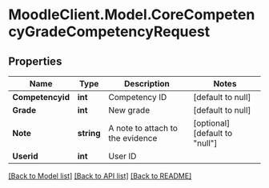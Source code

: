 # MoodleClient.Model.CoreCompetencyGradeCompetencyRequest

## Properties

Name | Type | Description | Notes
------------ | ------------- | ------------- | -------------
**Competencyid** | **int** | Competency ID | [default to null]
**Grade** | **int** | New grade | [default to null]
**Note** | **string** | A note to attach to the evidence | [optional] [default to "null"]
**Userid** | **int** | User ID | 

[[Back to Model list]](../README.md#documentation-for-models) [[Back to API list]](../README.md#documentation-for-api-endpoints) [[Back to README]](../README.md)

